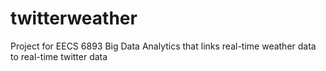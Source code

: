 # twitterweather
Project for EECS 6893 Big Data Analytics that links real-time weather data to real-time twitter data
